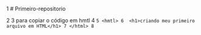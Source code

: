 1 # Primeiro-repositorio

2
3 para copiar o código em hmtl 
4 ```
5 <hmtl>
6  <h1>criando meu primeiro arquivo em HTML</h1>
7 </html>
8 ```
